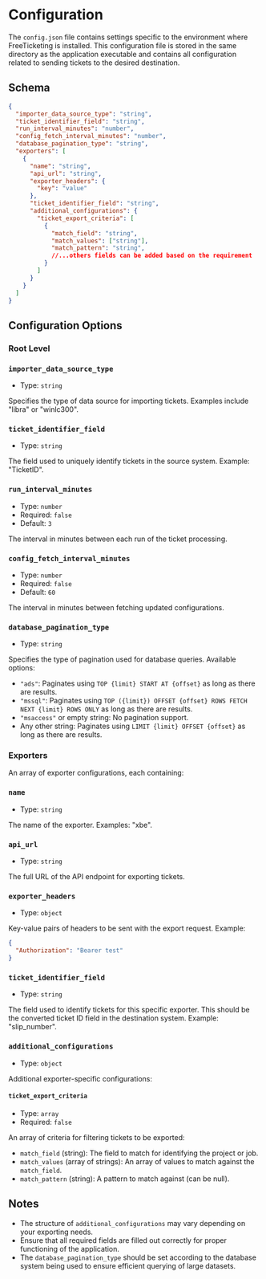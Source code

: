 # Configuration

The `config.json` file contains settings specific to the environment where FreeTicketing is installed. This configuration file is stored in the same directory as the application executable and contains all configuration related to sending tickets to the desired destination.

## Schema

```json
{
  "importer_data_source_type": "string",
  "ticket_identifier_field": "string",
  "run_interval_minutes": "number",
  "config_fetch_interval_minutes": "number",
  "database_pagination_type": "string",
  "exporters": [
    {
      "name": "string",
      "api_url": "string",
      "exporter_headers": {
        "key": "value"
      },
      "ticket_identifier_field": "string",
      "additional_configurations": {
        "ticket_export_criteria": [
          {
            "match_field": "string",
            "match_values": ["string"],
            "match_pattern": "string",
            //...others fields can be added based on the requirement
          }
        ]
      }
    }
  ]
}
```


## Configuration Options

### Root Level

### `importer_data_source_type`

- Type: `string`

Specifies the type of data source for importing tickets. Examples include "libra" or "winlc300".

### `ticket_identifier_field`

- Type: `string`

The field used to uniquely identify tickets in the source system. Example: "TicketID".

### `run_interval_minutes`

- Type: `number`
- Required: `false`
- Default: `3`

The interval in minutes between each run of the ticket processing.

### `config_fetch_interval_minutes`

- Type: `number`
- Required: `false`
- Default: `60`

The interval in minutes between fetching updated configurations.

### `database_pagination_type`

- Type: `string`

Specifies the type of pagination used for database queries. Available options:
- `"ads"`: Paginates using `TOP {limit} START AT {offset}` as long as there are results.
- `"mssql"`: Paginates using `TOP ({limit}) OFFSET {offset} ROWS FETCH NEXT {limit} ROWS ONLY` as long as there are results.
- `"msaccess"` or empty string: No pagination support.
- Any other string: Paginates using `LIMIT {limit} OFFSET {offset}` as long as there are results.

### Exporters

An array of exporter configurations, each containing:

### `name`

- Type: `string`

The name of the exporter. Examples: "xbe".

### `api_url`

- Type: `string`

The full URL of the API endpoint for exporting tickets.

### `exporter_headers`

- Type: `object`

Key-value pairs of headers to be sent with the export request. Example:


  ```json
  {
    "Authorization": "Bearer test"
  }
  ```


### `ticket_identifier_field`

- Type: `string`

The field used to identify tickets for this specific exporter. This should be the converted ticket ID field in the destination system. Example: "slip_number".

### `additional_configurations`

- Type: `object`


Additional exporter-specific configurations:

#### `ticket_export_criteria`

- Type: `array`
- Required: `false`

An array of criteria for filtering tickets to be exported:

- `match_field` (string): The field to match for identifying the project or job.
- `match_values` (array of strings): An array of values to match against the `match_field`.
- `match_pattern` (string): A pattern to match against (can be null).

## Notes

- The structure of `additional_configurations` may vary depending on your exporting needs.
- Ensure that all required fields are filled out correctly for proper functioning of the application.
- The `database_pagination_type` should be set according to the database system being used to ensure efficient querying of large datasets.
